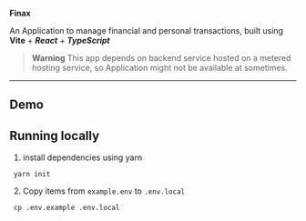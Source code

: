 **Finax**

An Application to manage financial and personal transactions, built using **Vite** + _**React**_ + _**TypeScript**_

> **Warning** 
> This app depends on backend service hosted on a metered hosting service, so Application might not be available at sometimes.
---
## **Demo**


## Running locally

1. install dependencies using yarn

```
 yarn init
```

2. Copy items from `example.env` to `.env.local`
```
 cp .env.example .env.local
```
